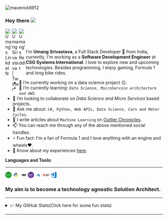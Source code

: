 <p align="left"> <img src="https://komarev.com/ghpvc/?username=maverick6912&label=Profile%20views&color=0e75b6&style=flat" alt="maverick6912" /> </p>

### Hey there <img src="https://media.giphy.com/media/hvRJCLFzcasrR4ia7z/giphy.gif" width="25px">

<a href="https://www.linkedin.com/in/umang-srivastava-12181127/">
  <img align="left" alt="Umang's LinkdeIN" width="22px" src="https://cdn.jsdelivr.net/npm/simple-icons@v3/icons/linkedin.svg" />
</a>

<a href="https://twitter.com/Umang6912">
  <img align="left" alt="Umang Srivastava | Twitter" width="22px" src="https://cdn.jsdelivr.net/npm/simple-icons@v3/icons/twitter.svg" />
</a>

<a href="https://www.reddit.com/user/maverick6912/">
  <img align="left" alt="Umang's Reddit" width="22px" src="https://cdn.jsdelivr.net/npm/simple-icons@v3/icons/reddit.svg" />
</a>

</br>
</br>
</br>

I'm **Umang Srivastava**, a Full Stack Developer 🚀 from India, currently, I'm working as a **Software Development Engineer** at **CSG Systems International**. I love to explore new and upcoming technologies. Besides programming, I enjoy gaming, Formula 1 and long bike rides.

- 🔭 I’m currently working on a data science project :wink:.
- 🌱 I’m currently learning: _```Data Science, MicroService architecture and AWS```_.
- 👯 I’m looking to collaborate on _Data Science and Micro Services_ based projects.
- 💬 Ask me about: ```C#, Python, Web APIs, Data Science, Cars and Motor Cycles```.
- 📝 I write articles about ```Machine Learning``` on [Outlier Chronicles](https://maverick6912.github.io/).
- 📫 You can reach me through any of the above mentioned social handles.
- ⚡ Fun fact: I'm a fan of Formula 1 and I love anything with an engine and wheels:heart:.
- 📄 Know about my experiences [here](https://drive.google.com/file/d/1m54FTmFqjwMeeFVqPuMlIoErAABR5_72/view).


**Languages and Tools:**  
***

<code><img height="20" src="https://raw.githubusercontent.com/github/explore/80688e429a7d4ef2fca1e82350fe8e3517d3494d/topics/csharp/csharp.png"></code>
<code><img height="20" src="https://raw.githubusercontent.com/github/explore/80688e429a7d4ef2fca1e82350fe8e3517d3494d/topics/python/python.png"></code>
<code><img height="20" src="https://raw.githubusercontent.com/github/explore/main/topics/go/go.png"></code>
<code><img height="20" src="https://raw.githubusercontent.com/github/explore/80688e429a7d4ef2fca1e82350fe8e3517d3494d/topics/dotnet/dotnet.png"></code>
<code><img height="20" src="https://raw.githubusercontent.com/github/explore/80688e429a7d4ef2fca1e82350fe8e3517d3494d/topics/azure/azure.png"></code>
<code><img height="20" src="https://raw.githubusercontent.com/github/explore/80688e429a7d4ef2fca1e82350fe8e3517d3494d/topics/git/git.png"></code>
<code><img height="20" src="https://raw.githubusercontent.com/github/explore/80688e429a7d4ef2fca1e82350fe8e3517d3494d/topics/visual-studio-code/visual-studio-code.png"></code>

### My aim is to become a technology agnostic Solution Architect.

***
<details>
<summary>📈 My GitHub Stats(Click here for some fun stats)</summary>
  </br>
  <p><img align="center" src="https://github-readme-stats.vercel.app/api/top-langs?username=maverick6912&show_icons=true&locale=en&layout=compact&theme=gotham" alt="maverick6912" /></p>
  </br>
  <p>&nbsp;<img align="center" src="https://github-readme-stats.vercel.app/api?username=maverick6912&show_icons=true&locale=en&theme=gotham" alt="maverick6912" /></p>
</details>

***


